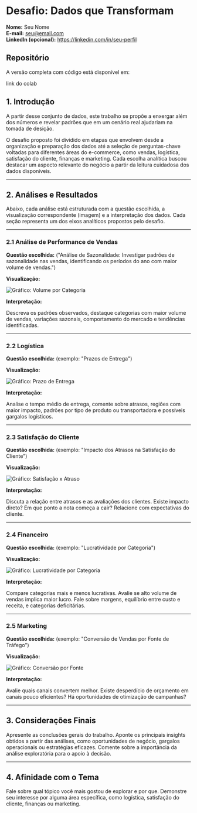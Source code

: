 # Desafio: Dados que Transformam

**Nome:** Seu Nome  
**E-mail:** seu@email.com  
**LinkedIn (opcional):** https://linkedin.com/in/seu-perfil

## Repositório

A versão completa com código  está disponível em:

link do colab


## 1. Introdução

A partir desse conjunto de dados, este trabalho se propõe a enxergar além dos números e revelar padrões que em um cenário real ajudariam na tomada de desição.

O desafio proposto foi dividido em etapas que envolvem desde a organização e preparação dos dados até a seleção de perguntas-chave voltadas para diferentes áreas do e-commerce, como vendas, logística, satisfação do cliente, finanças e marketing. Cada escolha analítica buscou destacar um aspecto relevante do negócio a partir da leitura cuidadosa dos dados disponíveis.

---

## 2. Análises e Resultados

Abaixo, cada análise está estruturada com a questão escolhida, a visualização correspondente (imagem) e a interpretação dos dados. Cada seção representa um dos eixos analíticos propostos pelo desafio.

---

### 2.1 Análise de Performance de Vendas

**Questão escolhida:** ("Análise de Sazonalidade: Investigar padrões de sazonalidade nas vendas, identificando os períodos do ano com maior volume de vendas.")

**Visualização:**

![Gráfico: Volume por Categoria](caminho/para/imagem1.png)

**Interpretação:**

Descreva os padrões observados, destaque categorias com maior volume de vendas, variações sazonais, comportamento do mercado e tendências identificadas.

---

### 2.2 Logística

**Questão escolhida:** (exemplo: "Prazos de Entrega")

**Visualização:**

![Gráfico: Prazo de Entrega](caminho/para/imagem2.png)

**Interpretação:**

Analise o tempo médio de entrega, comente sobre atrasos, regiões com maior impacto, padrões por tipo de produto ou transportadora e possíveis gargalos logísticos.

---

### 2.3 Satisfação do Cliente

**Questão escolhida:** (exemplo: "Impacto dos Atrasos na Satisfação do Cliente")

**Visualização:**

![Gráfico: Satisfação x Atraso](caminho/para/imagem3.png)

**Interpretação:**

Discuta a relação entre atrasos e as avaliações dos clientes. Existe impacto direto? Em que ponto a nota começa a cair? Relacione com expectativas do cliente.

---

### 2.4 Financeiro

**Questão escolhida:** (exemplo: "Lucratividade por Categoria")

**Visualização:**

![Gráfico: Lucratividade por Categoria](caminho/para/imagem4.png)

**Interpretação:**

Compare categorias mais e menos lucrativas. Avalie se alto volume de vendas implica maior lucro. Fale sobre margens, equilíbrio entre custo e receita, e categorias deficitárias.

---

### 2.5 Marketing

**Questão escolhida:** (exemplo: "Conversão de Vendas por Fonte de Tráfego")

**Visualização:**

![Gráfico: Conversão por Fonte](caminho/para/imagem5.png)

**Interpretação:**

Avalie quais canais convertem melhor. Existe desperdício de orçamento em canais pouco eficientes? Há oportunidades de otimização de campanhas?

---

## 3. Considerações Finais

Apresente as conclusões gerais do trabalho. Aponte os principais insights obtidos a partir das análises, como oportunidades de negócio, gargalos operacionais ou estratégias eficazes. Comente sobre a importância da análise exploratória para o apoio à decisão.

---

## 4. Afinidade com o Tema

Fale sobre qual tópico você mais gostou de explorar e por que. Demonstre seu interesse por alguma área específica, como logística, satisfação do cliente, finanças ou marketing.




